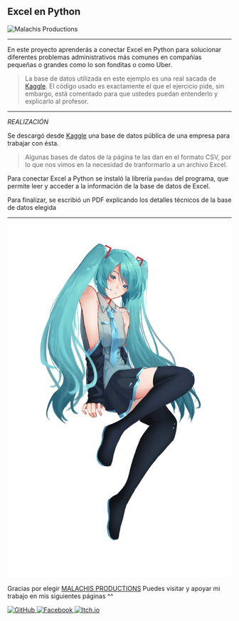 ## Excel en Python

![Malachis Productions](https://img.itch.zone/aW1nLzE1NzIwOTU3LnBuZw==/original/BZt%2BZS.png)

---

En este proyecto aprenderás a conectar Excel en Python para solucionar diferentes problemas
administrativos más comunes en compañías pequeñas o grandes como lo son fonditas o como Uber.

>La base de datos utilizada en este ejemplo es una real sacada de [Kaggle](https://www.kaggle.com/datasets).
>El código usado es exactamente el que el ejercicio pide, sin embargo, está comentado para que ustedes puedan entenderlo y explicarlo al profesor.

---

*REALIZACIÓN*

Se descargó desde [Kaggle](https://www.kaggle.com/datasets) una base de datos pública de una empresa para trabajar con ésta.

>Algunas bases de datos de la página te las dan en el formato CSV, por lo que nos vimos en la necesidad de tranformarlo a un archivo Excel.

Para conectar Excel a Python se instaló la librería ```pandas``` del programa, que permite leer y acceder a la información de la base de datos de Excel.

Para finalizar, se escribió un PDF explicando los detalles técnicos de la base de datos elegida

---

![Miku](Miku.png)









Gracias por elegir [MALACHIS PRODUCTIONS](https://malachis-productions.itch.io)
Puedes visitar y apoyar mi trabajo en mis siguientes páginas ^^

<p align="left">
  <a href="https://github.com/MalachisProductions02">
    <img src="https://github.githubassets.com/images/modules/logos_page/GitHub-Mark.png" alt="GitHub" width="40"/>
  </a>
  <a href="https://www.facebook.com/MalachisProductions">
    <img src="https://upload.wikimedia.org/commons/1/1b/Facebook_icon.svg" alt="Facebook" width="40"/>
  </a>
  <a href="https://malachis-productions.itch.io">
    <img src="https://static.itch.io/images/itchio-textless-white.svg" alt="Itch.io" width="40"/>
  </a>
</p>

